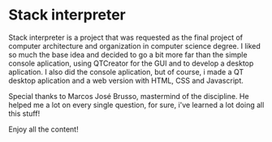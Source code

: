 # Stack interpreter

Stack interpreter is a project that was requested as the final project of computer architecture and organization in computer science degree.
I liked so much the base idea and decided to go a bit more far than the simple console aplication, using QTCreator for the GUI and to develop a desktop aplication.
I also did the console aplication, but of course, i made a QT desktop aplication and a web version with HTML, CSS and Javascript.

Special thanks to Marcos José Brusso, mastermind of the discipline. He helped me a lot on every single question, for sure, i've learned a lot doing all this stuff!

Enjoy all the content!
